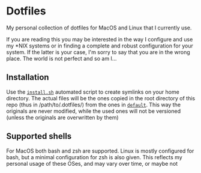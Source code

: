 # Dotfiles
My personal collection of dotfiles for MacOS and Linux that I currently use.

If you are reading this you may be interested in the way I configure and use my *NIX systems or in finding a complete and robust configuration for your system. If the latter is your case, I'm sorry to say that you are in the wrong place. The world is not perfect and so am I...

## Installation
Use the [`install.sh`](install.sh) automated script to create symlinks on your home directory. The actual files will be the ones copied in the root directory of this repo (thus in /path/to/.dotfiles/) from the ones in [`default`](default). This way the originals are never modified, while the used ones will not be versioned (unless the originals are overwritten by them)

## Supported shells
For MacOS both bash and zsh are supported. Linux is mostly configured for bash, but a minimal configuration for zsh is also given. This reflects my personal usage of these OSes, and may vary over time, or maybe not
